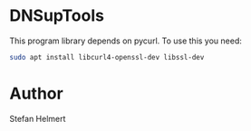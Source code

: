 # DNSupTools

This program library depends on pycurl. To use this you need:

```bash
sudo apt install libcurl4-openssl-dev libssl-dev
```

# Author

Stefan Helmert


